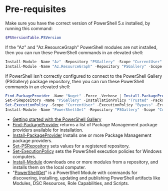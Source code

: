 # Pre-requisites

Make sure you have the correct version of PowerShell 5.x installed, by running this command:

```powershell
$PSVersionTable.PSVersion
```

If the "Az" and "Az.ResourceGraph" PowerShell modules are not installed, then you can run these PowerShell commands in an elevated shell:

```powershell
Install-Module -Name "Az" -Repository "PSGallery" -Scope "CurrentUser" -SkipPublisherCheck -Force -Confirm -AllowClobber -Verbose
Install-Module -Name "Az.ResourceGraph" -Repository "PSGallery" -Scope "CurrentUser" -SkipPublisherCheck -Force -Confirm -AllowClobber -Verbose
```

If PowerShell isn't correctly configured to connect to the PowerShell Gallery (PSGallery) package repository, then you can run these PowerShell commands in an elevated shell:

```powershell
Find-PackageProvider -Name "Nuget" -Force -Verbose | Install-PackageProvider -Scope "CurrentUser" -Force -Confirm -Verbose
Set-PSRepository -Name "PSGallery" -InstallationPolicy "Trusted" -PackageManagementProvider "Nuget" -Verbose
Set-ExecutionPolicy -Scope "CurrentUser" -ExecutionPolicy "Bypass" -ErrorAction SilentlyContinue -Confirm -Force -Verbose
Install-Module -Name "PowerShellGet" -Repository "PSGallery" -Scope "CurrentUser" -SkipPublisherCheck -Force -Confirm -AllowClobber -Verbose
```

- [Getting started with the PowerShell Gallery](https://docs.microsoft.com/powershell/gallery/getting-started)
- [Find-PackageProvider](https://docs.microsoft.com/powershell/module/packagemanagement/find-packageprovider) returns a list of Package Management package providers available for installation.
- [Install-PackageProvider](https://docs.microsoft.com/powershell/module/packagemanagement/install-packageprovider) Installs one or more Package Management package providers.
- [Set-PSRepository](https://docs.microsoft.com/powershell/module/powershellget/set-psrepository) sets values for a registered repository.
- [Set-ExecutionPolicy](https://docs.microsoft.com/powershell/module/microsoft.powershell.security/set-executionpolicy) sets the PowerShell execution policies for Windows computers.
- [Install-Module](https://docs.microsoft.com/powershell/module/powershellget/install-module) downloads one or more modules from a repository, and installs them on the local computer.
- "[PowerShellGet](https://docs.microsoft.com/powershell/module/powershellget)" is a PowerShell Module with commands for discovering, installing, updating and publishing PowerShell artifacts like Modules, DSC Resources, Role Capabilities, and Scripts.
